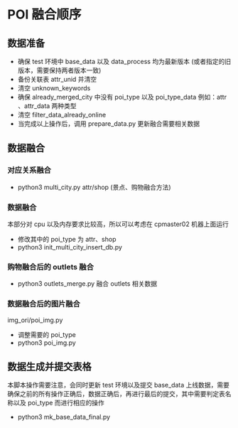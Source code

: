 # POI 融合顺序

## 数据准备

- 确保 test 环境中 base_data 以及 data_process 均为最新版本 (或者指定的旧版本，需要保持两者版本一致)
- 备份关联表 attr_unid 并清空
- 清空 unknown_keywords
- 确保 already_merged_city 中没有 poi_type 以及 poi_type_data 例如：attr 、attr_data 两种类型
- 清空 filter_data_already_online
- 当完成以上操作后，调用 prepare_data.py 更新融合需要相关数据

## 数据融合

### 对应关系融合

- python3 multi_city.py attr/shop (景点、购物融合方法)

### 数据融合

本部分对 cpu 以及内存要求比较高，所以可以考虑在 cpmaster02 机器上面运行

- 修改其中的 poi_type 为 attr、shop
- python3 init_multi_city_insert_db.py

### 购物融合后的 outlets 融合

- python3 outlets_merge.py 融合 outlets 相关数据

### 数据融合后的图片融合

img_ori/poi_img.py

- 调整需要的 poi_type
- python3 poi_img.py 

## 数据生成并提交表格

本脚本操作需要注意，会同时更新 test 环境以及提交 base_data 上线数据，需要确保之前的所有操作正确后，数据正确后，再进行最后的提交，其中需要判定表名称以及 poi_type 而进行相应的操作

- python3 mk_base_data_final.py 